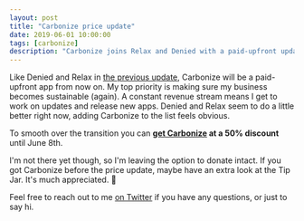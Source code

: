 ```yaml
---
layout: post
title: "Carbonize price update"
date: 2019-06-01 10:00:00
tags: [carbonize]
description: "Carbonize joins Relax and Denied with a paid-upfront update."
---
```


Like Denied and Relax in [the previous update](/news/adjusting-prices/), Carbonize will be a paid-upfront app from now on. My top priority is making sure my business becomes sustainable (again). A constant revenue stream means I get to work on updates and release new apps. Denied and Relax seem to do a little better right now, adding Carbonize to the list feels obvious.

To smooth over the transition you can **[get Carbonize](/carbonize/appstore) at a 50% discount** until June 8th.

I'm not there yet though, so I'm leaving the option to donate intact. If you got Carbonize before the price update, maybe have an extra look at the Tip Jar. It's much appreciated. 🙂

Feel free to reach out to me [on Twitter](https://www.twitter.com/boyvanamstel) if you have any questions, or just to say hi.
